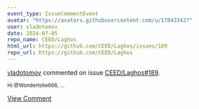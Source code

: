 ```yaml
---
event_type: IssueCommentEvent
avatar: "https://avatars.githubusercontent.com/u/17843342?"
user: vladotomov
date: 2024-07-05
repo_name: CEED/Laghos
html_url: https://github.com/CEED/Laghos/issues/189
repo_url: https://github.com/CEED/Laghos
---
```


<a href='https://github.com/vladotomov' target='_blank'>vladotomov</a> commented on issue <a href='https://github.com/CEED/Laghos/issues/189' target='_blank'>CEED/Laghos#189</a>.

<small>Hi @Wondertolie666,...</small>

<a href='https://github.com/CEED/Laghos/issues/189' target='_blank'>View Comment</a>